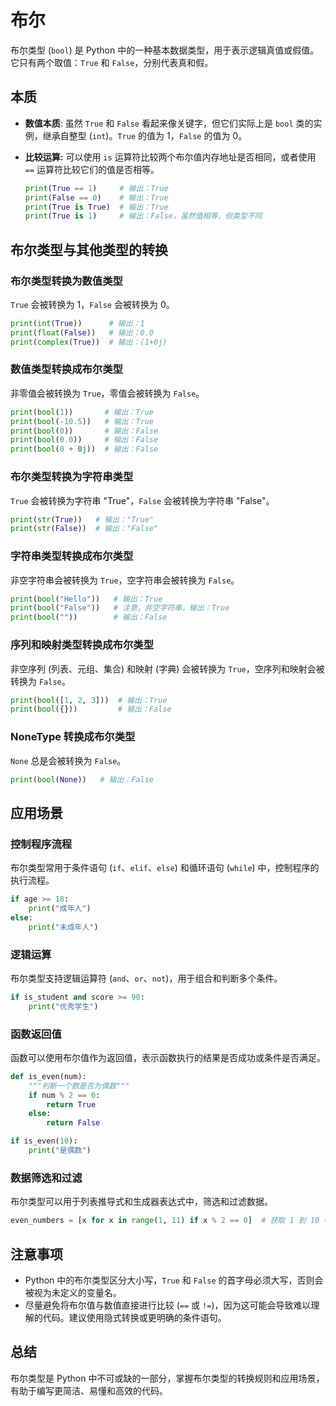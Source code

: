 # 布尔

布尔类型 (`bool`) 是 Python 中的一种基本数据类型，用于表示逻辑真值或假值。它只有两个取值：`True` 和 `False`，分别代表真和假。

## 本质

- **数值本质**: 虽然 `True` 和 `False` 看起来像关键字，但它们实际上是 `bool` 类的实例，继承自整型 (`int`)。`True` 的值为 1，`False` 的值为 0。

- **比较运算:** 可以使用 `is` 运算符比较两个布尔值内存地址是否相同，或者使用 `==` 运算符比较它们的值是否相等。

  ```python
  print(True == 1)     # 输出：True
  print(False == 0)    # 输出：True
  print(True is True)  # 输出：True
  print(True is 1)     # 输出：False，虽然值相等，但类型不同
  ```

## 布尔类型与其他类型的转换

### 布尔类型转换为数值类型

`True` 会被转换为 1，`False` 会被转换为 0。

```python
print(int(True))      # 输出：1
print(float(False))   # 输出：0.0
print(complex(True))  # 输出：(1+0j)
```

### 数值类型转换成布尔类型

非零值会被转换为 `True`，零值会被转换为 `False`。

```python
print(bool(1))       # 输出：True
print(bool(-10.5))   # 输出：True
print(bool(0))       # 输出：False
print(bool(0.0))     # 输出：False
print(bool(0 + 0j))  # 输出：False
```

### 布尔类型转换为字符串类型

`True` 会被转换为字符串 "True"，`False` 会被转换为字符串 "False"。

 ```python
print(str(True))   # 输出："True"
print(str(False))  # 输出："False"
 ```

### 字符串类型转换成布尔类型

非空字符串会被转换为 `True`，空字符串会被转换为 `False`。

```python
print(bool("Hello"))   # 输出：True
print(bool("False"))   # 注意，非空字符串，输出：True
print(bool(""))        # 输出：False
```

### 序列和映射类型转换成布尔类型

非空序列 (列表、元组、集合) 和映射 (字典) 会被转换为 `True`，空序列和映射会被转换为 `False`。

```python
print(bool([1, 2, 3]))  # 输出：True
print(bool({}))         # 输出：False
```

###  NoneType 转换成布尔类型

`None` 总是会被转换为 `False`。

```python
print(bool(None))   # 输出：False
```

## 应用场景

### 控制程序流程

布尔类型常用于条件语句 (`if`、`elif`、`else`) 和循环语句 (`while`) 中，控制程序的执行流程。

```python
if age >= 18:
    print("成年人")
else:
    print("未成年人")
```

### 逻辑运算

布尔类型支持逻辑运算符 (`and`、`or`、`not`)，用于组合和判断多个条件。



```python
if is_student and score >= 90:
    print("优秀学生")
```

### 函数返回值

函数可以使用布尔值作为返回值，表示函数执行的结果是否成功或条件是否满足。

```python
def is_even(num):
    """判断一个数是否为偶数"""
    if num % 2 == 0:
        return True
    else:
        return False

if is_even(10):
    print("是偶数")
```

### 数据筛选和过滤

布尔类型可以用于列表推导式和生成器表达式中，筛选和过滤数据。

```python
even_numbers = [x for x in range(1, 11) if x % 2 == 0]  # 获取 1 到 10 中的偶数
```

## 注意事项

- Python 中的布尔类型区分大小写，`True` 和 `False` 的首字母必须大写，否则会被视为未定义的变量名。
- 尽量避免将布尔值与数值直接进行比较 (`==` 或 `!=`)，因为这可能会导致难以理解的代码。建议使用隐式转换或更明确的条件语句。



## 总结

布尔类型是 Python 中不可或缺的一部分，掌握布尔类型的转换规则和应用场景，有助于编写更简洁、易懂和高效的代码。
